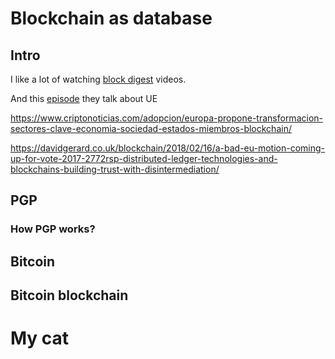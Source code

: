 # Blockchain as database

## Intro

I like a lot of watching [block digest](https://www.youtube.com/channel/UCb53lXz2IzEFT5JNHSbdvPg) videos. 

And this [episode](https://youtu.be/iSQidaREBLM?t=49m38s) they talk about UE 

https://www.criptonoticias.com/adopcion/europa-propone-transformacion-sectores-clave-economia-sociedad-estados-miembros-blockchain/

https://davidgerard.co.uk/blockchain/2018/02/16/a-bad-eu-motion-coming-up-for-vote-2017-2772rsp-distributed-ledger-technologies-and-blockchains-building-trust-with-disintermediation/


## PGP

### How PGP works?

## Bitcoin 

## Bitcoin blockchain


# My cat



